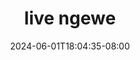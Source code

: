 --- 
title: "live ngewe"
description: "streaming bokeh live ngewe twitter full  "
date: 2024-06-01T18:04:35-08:00
file_code: "zfpxoigftcea"
draft: false
cover: "up5d8k832844dam2.jpg"
tags: ["live", "ngewe", "bokep-indo", "bokep-viral", "bokep-ig"]
length: 1811
fld_id: "1390656"
foldername: "Asupanwik2"
categories: ["Asupanwik2"]
views: 27
---